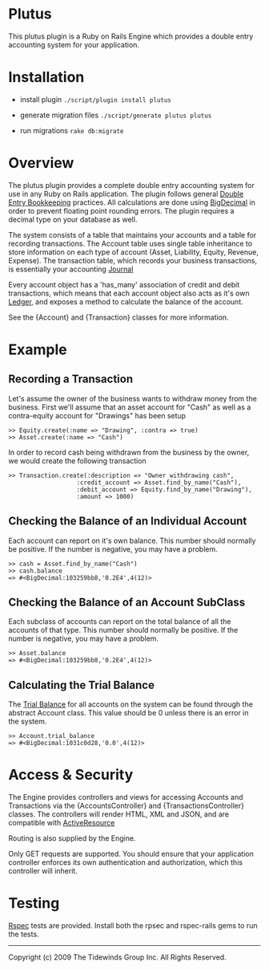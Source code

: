 Plutus
=================

This plutus plugin is a Ruby on Rails Engine which provides a double entry accounting system for your application.

Installation
============

- install plugin `./script/plugin install plutus`

- generate migration files `./script/generate plutus plutus`

- run migrations `rake db:migrate`

Overview
========

The plutus plugin provides a complete double entry accounting system for use in any Ruby on Rails application. The plugin follows general [Double Entry Bookkeeping](http://en.wikipedia.org/wiki/Double-entry_bookkeeping_system) practices. All calculations are done using [BigDecimal](http://www.ensta.fr/~diam/ruby/online/ruby-doc-stdlib/libdoc/bigdecimal/rdoc/classes/BigDecimal.html) in order to prevent floating point rounding errors. The plugin requires a decimal type on your database as well.

The system consists of a table that maintains your accounts and a table for recording transactions. The Account table uses single table inheritance to store information on each type of account (Asset, Liability, Equity, Revenue, Expense). The transaction table, which records your business transactions, is essentially your accounting  [Journal](http://en.wikipedia.org/wiki/Journal_entry)

Every account object has a 'has_many' association of credit and debit transactions, which means that each account object also acts as it's own [Ledger](http://en.wikipedia.org/wiki/General_ledger), and exposes a method to calculate the balance of the account.  

See the {Account} and {Transaction} classes for more information.

Example
=======

Recording a Transaction
-----------------------

  Let's assume the owner of the business wants to withdraw money from the business. First we'll assume that an asset account for "Cash" as well as a contra-equity account for "Drawings" has been setup

    >> Equity.create(:name => "Drawing", :contra => true)
    >> Asset.create(:name => "Cash")
  
  In order to record cash being withdrawn from the business by the owner, we would create the following transaction

    >> Transaction.create(:description => "Owner withdrawing cash", 
                       :credit_account => Asset.find_by_name("Cash"),
                       :debit_account => Equity.find_by_name("Drawing"), 
                       :amount => 1000)
                       
                       
Checking the Balance of an  Individual Account
----------------------------------------------
  
  Each account can report on it's own balance. This number should normally be positive. If the number is negative, you may have a problem.
  
    >> cash = Asset.find_by_name("Cash")
    >> cash.balance
    => #<BigDecimal:103259bb8,'0.2E4',4(12)>

    
Checking the Balance of an Account SubClass
-------------------------------------------

  Each subclass of accounts can report on the total balance of all the accounts of that type. This number should normally be positive. If the number is negative, you may have a problem.

    >> Asset.balance
    => #<BigDecimal:103259bb8,'0.2E4',4(12)>    
    
Calculating the Trial Balance
-----------------------------

  The [Trial Balance](http://en.wikipedia.org/wiki/Trial_balance) for all accounts on the system can be found through the abstract Account class. This value should be 0 unless there is an error in the system.

    >> Account.trial_balance
    => #<BigDecimal:1031c0d28,'0.0',4(12)>


Access & Security
=================

The Engine provides controllers and views for accessing Accounts and Transactions via the {AccountsController} and {TransactionsController}  classes. The controllers will render HTML, XML and JSON, and are compatible with [ActiveResource](http://api.rubyonrails.org/classes/ActiveResource/Base.html)

Routing is also supplied by the Engine.

Only GET requests are supported. You should ensure that your application controller enforces its own authentication and authorization, which this controller will inherit.  

Testing
=======

[Rspec](http://rspec.info/) tests are provided. Install both the rpsec and rspec-rails gems to run the tests.

* * *

Copyright (c) 2009 The Tidewinds Group Inc. All Rights Reserved.
